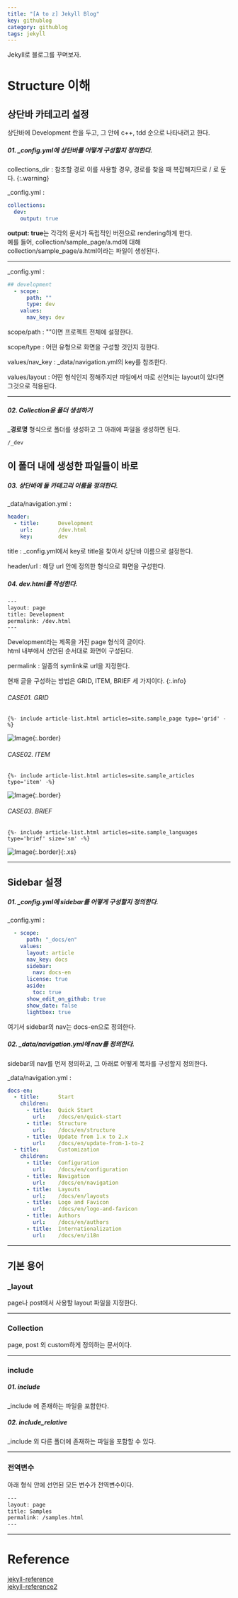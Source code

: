 ```yaml
---
title: "[A to z] Jekyll Blog"
key: githublog
category: githublog
tags: jekyll
---
```


Jekyll로 블로그를 꾸며보자.
<!--more-->

# Structure 이해
## 상단바 카테고리 설정
상단바에 Development 란을 두고, 그 안에 c++, tdd 순으로 나타내려고 한다.
  
##### 01. _config.yml에 상단바를 어떻게 구성할지 정의한다.  
collections_dir
: 참조할 경로
이를 사용할 경우, 경로를 찾을 때 복잡해지므로 / 로 둔다.
{:.warning}

  
_config.yml
: 
```yml
collections:
  dev:
    output: true
```  
 
**output: true**는 각각의 문서가 독립적인 버전으로 rendering하게 한다.  
예를 들어, collection/sample_page/a.md에 대해 collection/sample_page/a.html이라는 파일이 생성된다.  

---
_config.yml
: 
```yml
## development
  - scope:
      path: ""
      type: dev
    values:
      nav_key: dev
```

scope/path
: ""이면 프로젝트 전체에 설정한다.   

scope/type
: 어떤 유형으로 화면을 구성할 것인지 정한다.  

values/nav_key
: _data/navigation.yml의 key를 참조한다.  

values/layout
: 어떤 형식인지 정해주지만 파일에서 따로 선언되는 layout이 있다면 그것으로 적용된다.  

---
##### 02. Collection용 폴더 생성하기
**_경로명** 형식으로 폴더를 생성하고 그 아래에 파일을 생성하면 된다.  

```
/_dev
```

이 폴더 내에 생성한 파일들이 바로 
---
##### 03. 상단바에 둘 카테고리 이름을 정의한다.
_data/navigation.yml
: 
```yml
header:
  - title:      Development
    url:        /dev.html
    key:        dev
```
title
: _config.yml에서 key로 title을 찾아서 상단바 이름으로 설정한다.  

header/url
: 해당 url 안에 정의한 형식으로 화면을 구성한다.    


##### 04. dev.html를 작성한다.
```html
---
layout: page
title: Development
permalink: /dev.html
---
```

Development라는 제목을 가진 page 형식의 글이다.  
html 내부에서 선언된 순서대로 화면이 구성된다.   

permalink
: 일종의 symlink로 url을 지정한다.     

현재 글을 구성하는 방법은 GRID, ITEM, BRIEF 세 가지이다.
{:.info}

###### CASE01. GRID
``
    {%- include article-list.html articles=site.sample_page type='grid' -%}  
`` 

![Image](/larvine/assets/images/blog-md/grid.PNG){:.border}  

###### CASE02. ITEM
``
    {%- include article-list.html articles=site.sample_articles type='item' -%}  
`` 

![Image](/larvine/assets/images/blog-md/item.PNG){:.border}  

###### CASE03. BRIEF
``
    {%- include article-list.html articles=site.sample_languages type='brief' size='sm' -%}
`` 

![Image](/larvine/assets/images/blog-md/brief.PNG){:.border}{:.xs}  


---
## Sidebar 설정  
##### 01. _config.yml에 sidebar를 어떻게 구성할지 정의한다.  
_config.yml
: 
```yml
  - scope:
      path: "_docs/en"
    values:
      layout: article
      nav_key: docs
      sidebar:
        nav: docs-en
      license: true
      aside:
        toc: true
      show_edit_on_github: true
      show_date: false
      lightbox: true
```
여기서 sidebar의 nav는 docs-en으로 정의한다.  

##### 02. _data/navigation.yml에 nav를 정의한다.
sidebar의 nav를 먼저 정의하고, 그 아래로 어떻게 목차를 구성할지 정의한다.    

_data/navigation.yml
:  
```yml
docs-en:
  - title:      Start
    children:
      - title:  Quick Start
        url:    /docs/en/quick-start
      - title:  Structure
        url:    /docs/en/structure
      - title:  Update from 1.x to 2.x
        url:    /docs/en/update-from-1-to-2
  - title:      Customization
    children:
      - title:  Configuration
        url:    /docs/en/configuration
      - title:  Navigation
        url:    /docs/en/navigation
      - title:  Layouts
        url:    /docs/en/layouts
      - title:  Logo and Favicon
        url:    /docs/en/logo-and-favicon
      - title:  Authors
        url:    /docs/en/authors
      - title:  Internationalization
        url:    /docs/en/i18n
```

---
## 기본 용어
### _layout
page나 post에서 사용할 layout 파일을 지정한다.  

---
### Collection
page, post 외 custom하게 정의하는 문서이다.  


---
### include  
##### 01. include
_include 에 존재하는 파일을 포함한다.  

##### 02. include_relative
_include 외 다른 폴더에 존재하는 파일을 포함할 수 있다.    

---
### 전역변수  
아래 형식 안에 선언된 모든 변수가 전역변수이다.  
```html
---
layout: page
title: Samples
permalink: /samples.html  
---  
```

---
# Reference
[jekyll-reference](https://kasterra.github.io/)  
[jekyll-reference2](https://syki66.github.io/blog/2020/04/17/TeXt-theme-detailed-customization.html#7-%EB%9E%9C%EB%8D%A4-%EB%B0%B0%EA%B2%BD%ED%99%94%EB%A9%B4-%EC%84%A4%EC%A0%95%ED%95%98%EA%B8%B0)